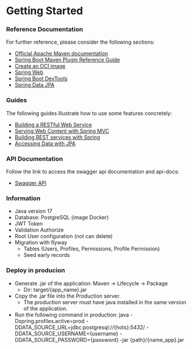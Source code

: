 # Getting Started

### Reference Documentation

For further reference, please consider the following sections:

* [Official Apache Maven documentation](https://maven.apache.org/guides/index.html)
* [Spring Boot Maven Plugin Reference Guide](https://docs.spring.io/spring-boot/docs/3.0.4/maven-plugin/reference/html/)
* [Create an OCI image](https://docs.spring.io/spring-boot/docs/3.0.4/maven-plugin/reference/html/#build-image)
* [Spring Web](https://docs.spring.io/spring-boot/docs/3.0.4/reference/htmlsingle/#web)
* [Spring Boot DevTools](https://docs.spring.io/spring-boot/docs/3.0.4/reference/htmlsingle/#using.devtools)
* [Spring Data JPA](https://docs.spring.io/spring-boot/docs/3.0.4/reference/htmlsingle/#data.sql.jpa-and-spring-data)

### Guides

The following guides illustrate how to use some features concretely:

* [Building a RESTful Web Service](https://spring.io/guides/gs/rest-service/)
* [Serving Web Content with Spring MVC](https://spring.io/guides/gs/serving-web-content/)
* [Building REST services with Spring](https://spring.io/guides/tutorials/rest/)
* [Accessing Data with JPA](https://spring.io/guides/gs/accessing-data-jpa/)

### API Documentation

Follow the link to access the swagger api documentation and api-docs:

* [Swagger API](http://localhost:8080/swagger-ui/index.html)

### Information

* Java version 17
* Database: PostgreSQL (image Docker)
* JWT Token
* Validation Authorize
* Root User configuration (not can delete)
* Migration with flyway
    * Tables (Users, Profiles, Permissions, Profile Permission)
    * Seed early records

### Deploy in producion

* Generate .jar of the application:
  Maven -> Lifecycle -> Package
    - Dir: target/{app_name}.jar
* Copy the .jar file into the Production server.
    - The production server must have java installed in the same version of the application.
* Run the following command in production:
  java -Dspring.profiles.active=prod -DDATA_SOURCE_URL=jdbc:postgresql://{hots}:5432/ -DDATA_SOURCE_USERNAME={username}
  -DDATA_SOURCE_PASSWORD={password} -jar {path}/{name_app}.jar
